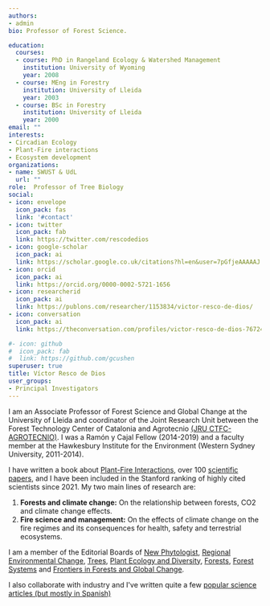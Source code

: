 ```yaml
---
authors:
- admin
bio: Professor of Forest Science. 

education:
  courses:
  - course: PhD in Rangeland Ecology & Watershed Management
    institution: University of Wyoming
    year: 2008
  - course: MEng in Forestry
    institution: University of Lleida
    year: 2003
  - course: BSc in Forestry
    institution: University of Lleida
    year: 2000
email: ""
interests:
- Circadian Ecology
- Plant-Fire interactions
- Ecosystem development
organizations:
- name: SWUST & UdL
  url: ""
role:  Professor of Tree Biology
social:
- icon: envelope
  icon_pack: fas
  link: '#contact'
- icon: twitter
  icon_pack: fab
  link: https://twitter.com/rescodedios
- icon: google-scholar
  icon_pack: ai
  link: https://scholar.google.co.uk/citations?hl=en&user=7pGfjeAAAAAJ
- icon: orcid
  icon_pack: ai
  link: https://orcid.org/0000-0002-5721-1656
- icon: researcherid
  icon_pack: ai
  link: https://publons.com/researcher/1153834/victor-resco-de-dios/
- icon: conversation
  icon_pack: ai
  link: https://theconversation.com/profiles/victor-resco-de-dios-767249/articles

#- icon: github
#  icon_pack: fab
#  link: https://github.com/gcushen
superuser: true
title: Víctor Resco de Dios
user_groups:
- Principal Investigators
---
```



I am an Associate Professor of Forest Science and Global Change at the University of Lleida and coordinator of the Joint Research Unit between the Forest Technology Center of Catalonia and Agrotecnio [(JRU CTFC-AGROTECNIO)](https://jru.agrotecnio.ctfc.cat).
I was a Ramón y Cajal Fellow (2014-2019) and a faculty member at the Hawkesbury Institute for the Environment (Western Sydney University, 2011-2014). 

I have written a book about [Plant-Fire Interactions](https://www.rescodedios.com/publication/rescode-dios-2020/), over 100 [scientific papers](https://www.rescodedios.com/publication/), and I have been included in the Stanford ranking of highly cited 
scientists since 2021. My two main lines of research are:


1)  **Forests and climate change:** On the relationship between forests, CO2 and climate change effects. 
2) **Fire science and management:** On the effects of climate change on the fire regimes and its consequences for health, safety and terrestrial ecosystems. 



I am a member of the Editorial Boards of [New Phytologist](https://nph.onlinelibrary.wiley.com/journal/14698137), [Regional Environmental Change](https://www.springer.com/journal/10113), [Trees](https://www.springer.com/journal/468), [Plant Ecology and Diversity](https://www.tandfonline.com/loi/tped20), [Forests](https://www.mdpi.com/journal/forests), [Forest Systems](http://revistas.inia.es/index.php/fs) and [Frontiers in Forests and Global Change](https://www.frontiersin.org/journals/forests-and-global-change). 

I also collaborate with industry and I've written quite a few [popular science articles (but mostly in Spanish)](https://www.rescodedios.com/es/prensa/)
